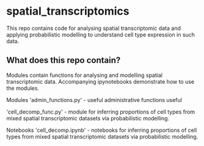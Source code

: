 # spatial_transcriptomics
This repo contains code for analysing spatial transcriptomic data and applying probabilistic modelling to understand cell type expression in such data. 

## What does this repo contain?
Modules contain functions for analysing and modelling spatial transcriptomic data.
Accompanying ipynotebooks demonstrate how to use the modules.

Modules
'admin_functions.py' - useful administrative functions useful

'cell_decomp_func.py' - module for inferring proportions of cell types from mixed spatial transcriptomic datasets via probabilistic modelling.

Notebooks
'cell_decomp.ipynb' - notebooks for inferring proportions of cell types from mixed spatial transcriptomic datasets via probabilistic modelling.
